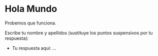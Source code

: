 # Hola Mundo

Probemos que funciona.

Escribe tu nombre y apellidos (sustituye los puntos suspensivos por tu respuesta):

* Tu respuesta aquí: ...

